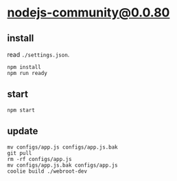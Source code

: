 # nodejs-community@0.0.80


## install
read `./settings.json`.
```
npm install
npm run ready
```


## start
```
npm start
```


## update
```
mv configs/app.js configs/app.js.bak
git pull
rm -rf configs/app.js
mv configs/app.js.bak configs/app.js
coolie build ./webroot-dev
```